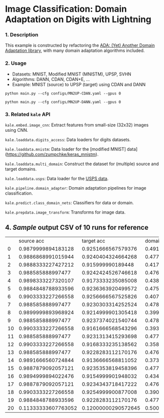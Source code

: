 # Image Classification: Domain Adaptation on Digits with Lightning

### 1. Description

This example is constructed by refactoring the [ADA: (Yet) Another Domain Adaptation library](https://github.com/criteo-research/pytorch-ada), with many domain adaptation algorithms included.

### 2. Usage

* Datasets: MNIST, Modified MNIST (MNISTM), UPSP, SVHN
* Algorithms: DANN, CDAN, CDAN+E, ...
* Example: MNIST (source) to UPSP (target) using CDAN and DANN

`python main.py --cfg configs/MN2UP-CDAN.yaml --gpus 0`

`python main.py --cfg configs/MN2UP-DANN.yaml --gpus 0`

### 3. Related `kale` API

`kale.embed.image_cnn`: Extract features from small-size (32x32) images using CNN.

`kale.loaddata.digits_access`: Data loaders for digits datasets.

`kale.loaddata.mnistm`: Data loader for the [modified MNIST] data](https://github.com/zumpchke/keras_mnistm).

`kale.loaddata.multi_domain`: Construct the dataset for (multiple) source and target domains.

`kale.loaddata.usps`: Data loader for the [USPS data](https://git-disl.github.io/GTDLBench/datasets/usps_dataset/).

`kale.pipeline.domain_adapter`: Domain adaptation pipelines for image classification.

`kale.predict.class_domain_nets`: Classifiers for data or domain.

`kale.prepdata.image_transform`: Transforms for image data.


## 4. *Sample* output CSV of 10 runs for reference

|    |                     |                     |                     |      |        |            |
|----|---------------------|---------------------|---------------------|------|--------|------------|
|    | source acc          | target acc          | domain acc          | seed | method | split      |
| 0  | 0.9879999894183128  | 0.9251666567579376  | 0.4914166614034912  | 2020 | CDAN   | Validation |
| 1  | 0.9886868991015944  | 0.9240404324664268  | 0.4774747621631832  | 2020 | CDAN   | Test       |
| 2  | 0.9888333227427212  | 0.915999990189448   | 0.4176666621933691  | 2021 | CDAN   | Validation |
| 3  | 0.988585888997477   | 0.9242424526746618  | 0.4765151661740674  | 2021 | CDAN   | Test       |
| 4  | 0.9898333227320107  | 0.9173333235085008  | 0.4382499953062505  | 2022 | CDAN   | Validation |
| 5  | 0.9884848788933596  | 0.9236363920499572  | 0.475858600497304   | 2022 | CDAN   | Test       |
| 6  | 0.9903333227266558  | 0.9256666567525826  | 0.4074166623031488  | 2023 | CDAN   | Validation |
| 7  | 0.988585888997477   | 0.9230303314252524  | 0.4785858733084751  | 2023 | CDAN   | Test       |
| 8  | 0.9899999893968924  | 0.9214999901305418  | 0.3995833290537121  | 2024 | CDAN   | Validation |
| 9  | 0.988585888997477   | 0.9237374021540744  | 0.4785858733084751  | 2024 | CDAN   | Test       |
| 10 | 0.9903333227266558  | 0.9161666568543296  | 0.3934999957855325  | 2025 | CDAN   | Validation |
| 11 | 0.988585888997477   | 0.9231313415293698  | 0.4771212267987721  | 2025 | CDAN   | Test       |
| 12 | 0.9903333227266558  | 0.9168333235138562  | 0.3583333294955082  | 2026 | CDAN   | Validation |
| 13 | 0.988585888997477   | 0.9228283112170176  | 0.4766161762781849  | 2026 | CDAN   | Test       |
| 14 | 0.9891666560724844  | 0.9136666568811052  | 0.37308332933753263 | 2027 | CDAN   | Validation |
| 15 | 0.9887879092057121  | 0.9235353819458396  | 0.4776262773193594  | 2027 | CDAN   | Test       |
| 16 | 0.9894999894022476  | 0.9154999901948032  | 0.4342499953490915  | 2028 | CDAN   | Validation |
| 17 | 0.9887879092057121  | 0.9234343718417222  | 0.4766666813302436  | 2028 | CDAN   | Test       |
| 18 | 0.9903333227266558  | 0.9254999900877008  | 0.3904166624852223  | 2029 | CDAN   | Validation |
| 19 | 0.9884848788933596  | 0.9228283112170176  | 0.4779798126837704  | 2029 | CDAN   | Test       |
| 20 | 0.11333333607763052 | 0.12000000290572645 | 0.5000000121071935  | 2020 | CDAN   | Validation |
